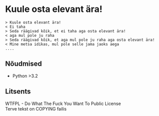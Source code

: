 Kuule osta elevant ära!
=======================
```
> Kuule osta elevant ära!
< Ei taha
> Seda räägivad kõik, et ei taha aga osta elevant ära!
< aga mul pole ju raha
> Seda räägivad kõik, et aga mul pole ju raha aga osta elevant ära!
< Mine metsa idikas, mul pole selle jama jaoks aega
....
```

Nõudmised
---------
* Python >3.2


Litsents
--------
WTFPL - Do What The Fuck You Want To Public License<br>
Terve tekst on COPYING failis
